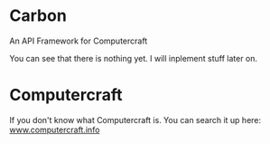 # Carbon
An API Framework for Computercraft

You can see that there is nothing yet.
I will inplement stuff later on.

# Computercraft

If you don't know what Computercraft is.
You can search it up here:
www.computercraft.info

